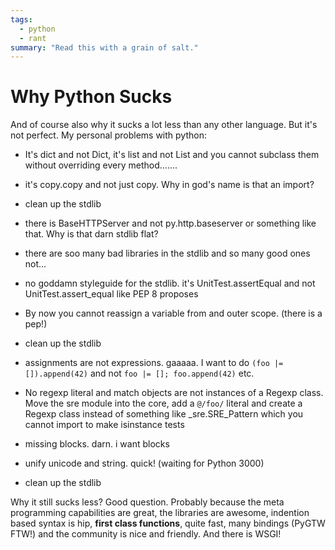 ```yaml
---
tags:
  - python
  - rant
summary: "Read this with a grain of salt."
---
```


# Why Python Sucks

And of course also why it sucks a lot less than any other language. But
it's not perfect. My personal problems with python:

- It's dict and not Dict, it's list and not List and you cannot
subclass them without overriding every method.......

- it's copy.copy and not just copy. Why in god's name is that an
import?

- clean up the stdlib

- there is BaseHTTPServer and not py.http.baseserver or something like
that. Why is that darn stdlib flat?

- there are soo many bad libraries in the stdlib and so many good ones
not...

- no goddamn styleguide for the stdlib. it's UnitTest.assertEqual and
not UnitTest.assert_equal like PEP 8 proposes

- By now you cannot reassign a variable from and outer scope. (there
is a pep!)

- clean up the stdlib

- assignments are not expressions. gaaaaa. I want to do `(foo |=
[]).append(42)` and not `foo |= []; foo.append(42)` etc.

- No regexp literal and match objects are not instances of a Regexp
class. Move the sre module into the core, add a `@/foo/` literal and
create a Regexp class instead of something like _sre.SRE_Pattern which
you cannot import to make isinstance tests

- missing blocks. darn. i want blocks

- unify unicode and string. quick! (waiting for Python 3000)

- clean up the stdlib

Why it still sucks less? Good question. Probably because the meta
programming capabilities are great, the libraries are awesome, indention
based syntax is hip, **first class functions**, quite fast, many
bindings (PyGTW FTW!) and the community is nice and friendly. And there
is WSGI!
